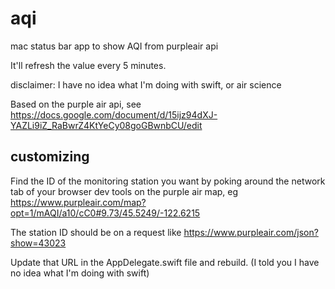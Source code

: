 # aqi
mac status bar app to show AQI from purpleair api

It'll refresh the value every 5 minutes.

disclaimer: I have no idea what I'm doing with swift, or air science

Based on the purple air api, see https://docs.google.com/document/d/15ijz94dXJ-YAZLi9iZ_RaBwrZ4KtYeCy08goGBwnbCU/edit

## customizing 
Find the ID of the monitoring station you want by poking around the network tab of your browser dev tools on the purple air map, eg https://www.purpleair.com/map?opt=1/mAQI/a10/cC0#9.73/45.5249/-122.6215

The station ID should be on a request like https://www.purpleair.com/json?show=43023

Update that URL in the AppDelegate.swift file and rebuild. (I told you I have no idea what I'm doing with swift)
